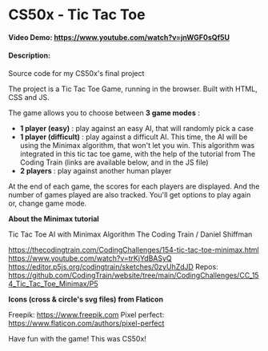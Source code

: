 # CS50x - Tic Tac Toe

#### Video Demo:  https://www.youtube.com/watch?v=jnWGF0sQf5U

#### Description:

Source code for my CS50x's final project

The project is a Tic Tac Toe Game, running in the browser. Built with HTML, CSS and JS. 

The game allows you to choose between **3 game modes** : 

- **1 player (easy)** : play against an easy AI, that will randomly pick a case
- **1 player (difficult)** : play against a difficult AI. This time, the AI will be using the Minimax algorithm, that won't let you win. This algorithm was integrated in this tic tac toe game, with the help of the tutorial from The Coding Train (links are available below, and in the JS file)
- **2 players** : play against another human player

At the end of each game, the scores for each players are displayed. And the number of games played are also tracked. You'll get options to play again or, change game mode.

**About the Minimax tutorial**

Tic Tac Toe AI with Minimax Algorithm
The Coding Train / Daniel Shiffman

https://thecodingtrain.com/CodingChallenges/154-tic-tac-toe-minimax.html
https://www.youtube.com/watch?v=trKjYdBASyQ
https://editor.p5js.org/codingtrain/sketches/0zyUhZdJD
Repos: https://github.com/CodingTrain/website/tree/main/CodingChallenges/CC_154_Tic_Tac_Toe_Minimax/P5

**Icons (cross & circle's svg files) from Flaticon**

Freepik: https://www.freepik.com
Pixel perfect: https://www.flaticon.com/authors/pixel-perfect

Have fun with the game!
This was CS50x!
